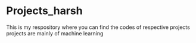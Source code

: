 # Projects_harsh
This is my respository where you can find the codes of respective projects
<br> 
projects are mainly of machine learning
